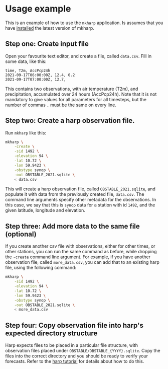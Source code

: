 # Usage example

This is an example of how to use the `mkharp` application. Is assumes that you have [installed](installation.md) the latest version of mkharp.

## Step one: Create input file

Open your favourite text editor, and create a file, called `data.csv`. Fill in some data, like this:

```
time, T2m, AccPcp24h
2021-09-17T06:00:00Z, 12.4, 0.2
2021-09-17T07:00:00Z, 12.7,
```

This contains two observations, with air temperature (T2m), and precipitation, accumulated over 24 hours (AccPcp24h). Note that it is not mandatory to give values for all parameters for all timesteps, but the number of commas `,` must be the same on every line.

## Step two: Create a harp observation file.

Run `mkharp` like this:

```bash
mkharp \
    -create \
    -sid 1492 \
    -elevation 94 \
    -lat 10.72 \
    -lon 59.9423 \
    -obstype synop \
    -out OBSTABLE_2021.sqlite \
    < data.csv
```

This will create a harp observation file, called `OBSTABLE_2021.sqlite`, and populate it with data from the previously created file, `data.csv`. The command line arguments specify other metadata for the observations. In this case, we say that this is `synop` data for a station with id `1492`, and the given latitude, longitude and elevation.

## Step three: Add more data to the same file (optional)

If you create another csv file with observations, either for other times, or other stations, you can run the same command as before, while dropping the `-create` command line argument. For example, if you have another observation file, called `more_data.csv`, you can add that to an existing harp file, using the following command:

```bash
mkharp \
    -sid 1492 \
    -elevation 94 \
    -lat 10.72 \
    -lon 59.9423 \
    -obstype synop \
    -out OBSTABLE_2021.sqlite \
    < more_data.csv
```

## Step four: Copy observation file into harp's expected directory structure

Harp expects files to be placed in a particular file structure, with observation files placed under `OBSTABLE/OBSTABLE_{YYYY}.sqlite`. Copy the files into the correct directory and you should be ready to verify your forecasts. Refer to the [harp tutorial](https://harphub.github.io/harp_tutorial/index.html) for details about how to do this.
